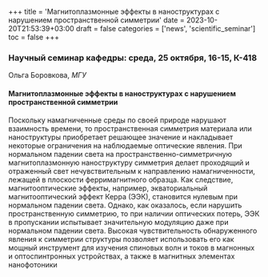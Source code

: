 +++
title = 'Магнитоплазмонные эффекты в наноструктурах с нарушением пространственной симметрии'
date = 2023-10-20T21:53:39+03:00
draft = false
categories = ['news', 'scientific_seminar']
toc = false
+++

### Научный семинар кафедры: среда, 25 октября, 16-15, К-418    

Ольга Боровкова, *МГУ* 

#### Магнитоплазмонные эффекты в наноструктурах с нарушением пространственной симметрии

Поскольку намагниченные среды по своей природе нарушают взаимность времени, то пространственная симметрия материала или наноструктуры приобретает решающее значение и накладывает некоторые ограничения на наблюдаемые оптические явления. При нормальном падении света на пространственно-симметричную магнитоплазмонную наноструктуру симметрия делает проходящий и отраженный свет нечувствительным к направлению намагниченности, лежащей в плоскости ферримагнитного образца. <!--more-->Как следствие, магнитооптические эффекты, например, экваториальный магнитооптический эффект Керра (ЭЭК), становится нулевым при нормальном падении света. Однако, как оказалось, если нарушить пространственную симметрию, то при наличии оптических потерь, ЭЭК в пропускании испытывает значительную модуляцию даже при нормальном падении света. Высокая чувствительность обнаруженного явления к симметрии структуры позволяет использовать его как мощный инструмент для изучения спиновых волн и токов в магнонных и оптоспинтронных устройствах, а также в магнитных элементах нанофотоники